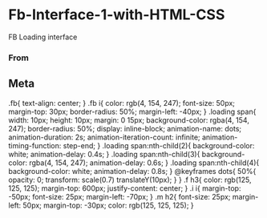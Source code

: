 # Fb-Interface-1-with-HTML-CSS
FB Loading interface
<!DOCTYPE html>
<html lang="en">
<head>
    <meta charset="UTF-8">
    <meta http-equiv="X-UA-Compatible" content="IE=edge">
    <meta name="viewport" content="width=device-width, initial-scale=1.0">
    <link rel="stylesheet" href="https://cdnjs.cloudflare.com/ajax/libs/font-awesome/6.2.1/css/all.min.css" integrity="sha512-MV7K8+y+gLIBoVD59lQIYicR65iaqukzvf/nwasF0nqhPay5w/9lJmVM2hMDcnK1OnMGCdVK+iQrJ7lzPJQd1w==" crossorigin="anonymous" referrerpolicy="no-referrer" />
<link rel="stylesheet" href="f.css">
    <title>Facebook</title>
</head>
<body>
    <div class="fb">
        <i class="fa-brands fa-facebook-f"></i>
        <div class="loading">
            <span></span>
            <span></span>
            <span></span>
            <span></span>
        </div> 
<div class="f">
    <h3>From</h3>
</div>
        <div class="i">
            <i class="fa-brands fa-meta"></i>
        </div>
        <div class="m">
            <h2>Meta</h2>
        </div>
    </div>
</body>
</html>

<!--CSS FILE-->
.fb{
    text-align: center;
}
.fb i{
    color: rgb(4, 154, 247);
    font-size: 50px;
    margin-top: 30px;
    border-radius: 50%;
    margin-left: -40px;
}
.loading span{
    width: 10px;
    height: 10px;
    margin: 0 15px;
    background-color: rgba(4, 154, 247);
    border-radius: 50%;
    display: inline-block;
    animation-name: dots;
    animation-duration: 2s;
    animation-iteration-count: infinite;
    animation-timing-function: step-end;
}
.loading span:nth-child(2){
    background-color: white;
    animation-delay: 0.4s;
}
.loading span:nth-child(3){
    background-color: rgba(4, 154, 247);
    animation-delay: 0.6s;
}
.loading span:nth-child(4){
    background-color: white;
    animation-delay: 0.8s;
}
@keyframes dots{
    50%{
        opacity: 0;
        transform: scale(0.7) translateY(10px);
    }
}
.f h3{
    color: rgb(125, 125, 125);
    margin-top: 600px;
    justify-content: center;
}
.i i{
    margin-top: -50px;
    font-size: 25px;
    margin-left: -70px;
}
.m h2{
    font-size: 25px;
    margin-left: 50px;
    margin-top: -30px;
    color: rgb(125, 125, 125);
}
